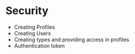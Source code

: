 Security
=====================


* Creating Profiles
* Creating Users
* Creating types and providing access in profiles
* Authentication token